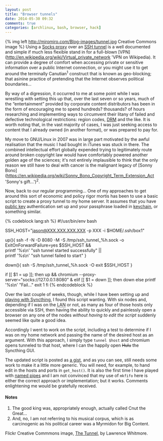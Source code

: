 ```yaml
---
layout: post
title: "Browser tunnels"
date: 2014-05-30 09:32
comments: true
categories: [archlinux, bash, browser, hack] 
---
```

{% img left http://miromiro.com/Blog-images/tunnel.jpg Creative Commons image %}
Using a 
[Socks proxy](http://en.wikipedia.org/wiki/SOCKS 'Wikipedia article') over an 
[SSH tunnel](http://en.wikipedia.org/wiki/Tunneling_protocol#Secure_shell_tunneling 'Wikipedia entry') 
is a well documented and simple if much less flexible stand in for a full-blown
[VPN](http://en.wikipedia.org/wiki/Virtual_private_network 'VPN on Wikipedia). It
can provide a degree of comfort when accessing private or sensitive information
over a public Internet connection, or you might use it to get around the
terminally Canutian<sup>1</sup> construct that is known as geo-blocking; that
asinine practice of pretending that the Internet observes political boundaries…

By way of a digression, it occurred to me at some point while I was wrestling
with setting this up that, over the last seven or so years, much of the
“entertainment” provided by corporate content distributors has been in the form
of encouraging me to spend hundreds? thousands? of hours researching and
implementing ways to circumvent their litany of failed and defective 
technological restrictions: region codes, 
[DRM](http://www.defectivebydesign.org/what_is_drm_digital_restrictions_management 'Defective by Design')
and the like. It is worth noting that, in the vast majority of cases, I was
just seeking access to content that I already owned (in another format), or was
prepared to pay for.

My move to GNU/Linux in 2007 was in large part motivated by the awful
realisation that the music I had bought in iTunes was stuck in there. The
combined intellectual effort globally expended trying to legitimately route
around broken copyright law would have comfortably powered another golden age
of the sciences; it's not entirely implausible to think that the only reason we
still have to deal with cancer is the malignant legacy of
[Sonny Bono](https://en.wikipedia.org/wiki/Sonny_Bono_Copyright_Term_Extension_Act 'Sonny's gift…')<sup>2</sup>.

Now, back to our regular programming… One of my approaches to get around this
sort of economic and policy rigor mortis has been to use a basic script to
create a proxy tunnel to my home server. It assumes that you have 
[public key](http://en.wikipedia.org/wiki/Public-key_cryptography 'Wikipedia, again') 
authentication set up and your passphrase loaded in 
[keychain](https://wiki.archlinux.org/index.php/SSH_Keys#Keychain 'Arch wiki, for a change'), 
or something similar. 

{% codeblock lang:sh %}
#!/usr/bin/env bash

SSH_HOST="jason@XXX.XXX.XXX.XXX -p XXX -i $HOME/.ssh/box1"

up(){
    ssh -f -N -D 8080 -M -S /tmp/ssh_tunnel_%h.sock -o ExitOnForwardFailure=yes $SSH_HOST && \
    printf '%s\n' "ssh tunnel started successfully" || \
    printf '%s\n' "ssh tunnel failed to start"
}

down(){
    ssh -S /tmp/ssh_tunnel_%h.sock -O exit $SSH_HOST
}

if [[ $1 = up ]]; then
    up && chromium --proxy-server="socks://127.0.0.1:8080" &
elif [[ $1 = down ]]; then
    down
else
    printf '%s\n' "Fail…"
    exit 1
fi
{% endcodeblock %}

Over the last couple of weeks, though, while I have been setting up and 
[playing with Syncthing](http://jasonwryan.com/blog/2014/05/10/syncthing/ 'Post on Syncthing'),
I found this script wanting. With six nodes and, depending if I was on the 
<acronym title="Local Area Network">LAN</acronym> or not, as many as four of those
hosts only accessible via SSH, then having the ability to quickly and painlessly
open a browser on any one of the nodes *without having to edit the script*
suddenly seemed like quite a good idea.

Accordingly I went to work on the script, including a test to determine if I
was on my home network and passing the name of the desired host as an 
argument. With this approach, I simply type `tunnel $host` and chromium
opens tunneled to that host, where I can the happily open 
<strike>Hulu</strike> the Syncthing GUI.

The updated script is posted as 
[a gist](https://gist.github.com/jasonwryan/715a4f3fcb55e995de0d 'On Github'), 
and as you can see, still needs some work to make it a little more generic.
You will need, for example, to hand edit in the hosts and ports in 
`get_host()`. It is also the first time I have played with 
[named pipes](http://mywiki.wooledge.org/BashGuide/InputAndOutput#Pipes 'Wooledge wiki')
and I am not convinced that my use of `mkfifo` here is either the correct
approach or implementation; but it works. Comments enlightening me would
be gratefully received.

#### Notes
1. The good king was, appropriately enough, actually called Cnut the Great…
2. And, no, I am not referring to his musical corpus, which is as carcinogenic as his 
political career was a Myrmidon for Big Content.

Flickr Creative Commmons image, [The Tunnel](https://www.flickr.com/photos/lawrence_evil/113733779/),
by Lawrence Whitmore.
